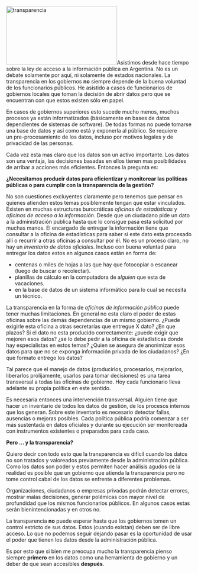 <html><body><img class="alignright size-medium wp-image-185" src="http://andresvazquez.com.ar/blog/wp-content/uploads/2015/07/transparencia-300x158.jpg" alt="transparencia" width="300" height="158">Asistimos desde hace tiempo sobre la ley de acceso a la información pública en Argentina. No es un debate solamente por aquí, ni solamente de estados nacionales. La transparencia en los gobiernos <strong>no</strong> siempre depende de la buena voluntad de los funcionarios públicos. He asistido a casos de funcionarios de gobiernos locales que toman la decisión de abrir datos pero que se encuentran con que estos existen sólo en papel.

En casos de gobiernos superiores esto sucede mucho menos, muchos procesos ya están informatizados (básicamente en bases de datos dependientes de sistemas de software). De todas formas no puede tomarse una base de datos y así como está y exponerla al público. Se requiere un pre-procesamiento de los datos, incluso por motivos legales y de privacidad de las personas.

Cada vez esta mas claro que los datos son un activo importante. Los datos son una ventaja, las decisiones basadas en ellos tienen mas posibilidades de arribar a acciones más eficientes. Entonces la pregunta es:

<strong>¿Necesitamos producir datos para eficientizar y monitorear las políticas públicas o para cumplir con la transparencia de la gestión?</strong>

No son cuestiones excluyentes claramente pero tenemos que pensar en quienes atienden estos temas posiblemente tengan que estar vinculados. Existen en muchas estructuras burocráticas <em>oficinas de estadísticas</em> y <em>oficinas de acceso a la información</em>. Desde que un ciudadano pide un dato a la administración publica hasta que lo consigue pasa esta solicitud por muchas manos. El encargado de entregar la información tiene que consultar a la oficina de estadísticas para saber si este dato esta procesado allí o recurrir a otras oficinas a consultar por él. No es un proceso claro, no hay un <em>inventario de datos oficiales</em>. Incluso con buena voluntad para entregar los datos estos en algunos casos están en forma de:
<ul>
 	<li>centenas o miles de hojas a las que hay que fotocopiar o escanear (luego de buscar o recolectar).</li>
 	<li>planillas de cálculo en la computadora de a<em>lguien </em>que esta de vacaciones.</li>
 	<li>en la base de datos de un sistema informático para lo cual se necesita un técnico.</li>
</ul>
La transparencia en la forma de <em>oficinas de información pública </em>puede tener muchas limitaciones. En general no esta claro el poder de estas oficinas sobre las demás dependencias de un mismo gobierno. ¿Puede exigirle esta oficina a otras secretarías que entregue X dato? ¿En que plazos? Si el dato no esta producido correctamente: ¿puede exigir que mejoren esos datos? ¿se lo debe pedir a la oficina de estadísticas donde hay especialistas en estos temas? ¿Quien se asegura de anonimizar esos datos para que no se exponga información privada de los ciudadanos? ¿En que formato entrego los datos?

Tal parece que el manejo de datos (producirlos, procesarlos, mejorarlos, liberarlos prolijamente, usarlos para tomar decisiones) es una tarea transversal a todas las oficinas de gobierno. Hoy cada funcionario lleva adelante su propia política en este sentido.

Es necesaria entonces una intervención transversal. Alguien tiene que hacer un inventario de todos los datos de gestión, de los procesos internos que los generan. Sobre este inventario es necesario detectar fallas, ausencias o mejoras posibles. Cada política pública podría comenzar a ser más sustentada en datos oficiales y durante su ejecución ser monitoreada con instrumentos existentes o preparados para cada caso.
<a name="transparencia"></a>

<strong>Pero ... y la transparencia?</strong>


Quiero decir con todo esto que la transparencia es difícil cuando los datos no son tratados y valoreados previamente desde la administración pública. Como los datos son poder y estos permiten hacer análisis agudos de la realidad es posible que un gobierno que atienda la transparencia pero no tome control cabal de los datos se enfrente a diferentes problemas.

Organizaciones, ciudadanos o empresas privadas podrán detectar errores, mostrar malas decisiones, generar polémicas con mayor nivel de profundidad que los mismos funcionarios públicos. En algunos casos estas serán bienintencionadas y en otros no.

La transparencia <strong>no</strong> puede esperar hasta que los gobiernos tomen un control estricto de sus datos. Estos (cuando existan) deben ser de libre acceso. Lo que no podemos seguir dejando pasar es la oportunidad de usar el poder que tienen los datos desde la administración pública.

Es por esto que si bien me preocupa mucho la transparencia pienso siempre <strong>primero</strong> en los datos como una herramienta de gobierno y un deber de que sean accesibles <strong>después</strong>.</body></html>
